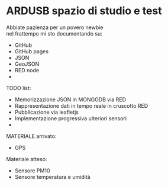 <h1>ARDUSB spazio di studio e test</h1>

<p>Abbiate pazienza per un povero newbie<br>
nel frattempo mi sto documentando su:</p>
<ul>
<li>GitHub</li>
<li>GitHub pages</li>
<li>JSON</li>
<li>GeoJSON</li>
<li>RED node</li>
<li></li>
</ul>
<p>TODO list:</p>
<ul>
<li>Memorizzazione JSON in MONGODB via RED</li>
<li>Rappresentazione dati in tempo reale in cruscotto RED</li>
<li>Pubblicazione via leafletjs</li>
<li>Implementazione progressiva ulteriori sensori</li>
<li></li>
</ul>
<p>MATERIALE arrivato:</p>
<ul>
<li>GPS</li>
</ul>
<p>Materiale atteso:</p>
<ul>
<li>Sensore PM10</li>
<li>Sensore temperatura e umidità</li>
</ul>
